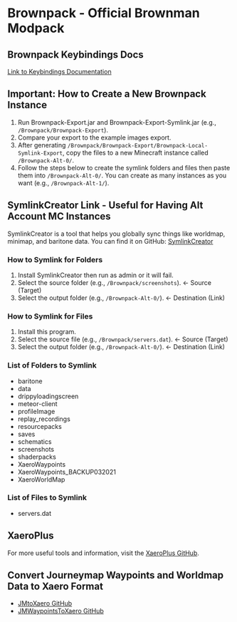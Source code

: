# Brownpack - Official Brownman Modpack

## Brownpack Keybindings Docs
[Link to Keybindings Documentation](https://docs.google.com/spreadsheets/d/1Je7ERexaVkZ2_LdwMWhTmKsgWHRrg4BAP9He4hxWVG4/edit#gid=0)

## Important: How to Create a New Brownpack Instance
1. Run Brownpack-Export.jar and Brownpack-Export-Symlink.jar (e.g., `/Brownpack/Brownpack-Export`).
2. Compare your export to the example images export.
3. After generating `/Brownpack/Brownpack-Export/Brownpack-Local-Symlink-Export`, copy the files to a new Minecraft instance called `/Brownpack-Alt-0/`.
4. Follow the steps below to create the symlink folders and files then paste them into `/Brownpack-Alt-0/`. You can create as many instances as you want (e.g., `/Brownpack-Alt-1/`).

## SymlinkCreator Link - Useful for Having Alt Account MC Instances
SymlinkCreator is a tool that helps you globally sync things like worldmap, minimap, and baritone data. You can find it on GitHub: [SymlinkCreator](https://github.com/arnobpl/SymlinkCreator)

### How to Symlink for Folders
1. Install SymlinkCreator then run as admin or it will fail.
2. Select the source folder (e.g., `/Brownpack/screenshots`). <- Source (Target)
3. Select the output folder (e.g., `/Brownpack-Alt-0/`). <- Destination (Link)

### How to Symlink for Files
1. Install this program.
2. Select the source file (e.g., `/Brownpack/servers.dat`). <- Source (Target)
3. Select the output folder (e.g., `/Brownpack-Alt-0/`). <- Destination (Link)

### List of Folders to Symlink
- baritone
- data
- drippyloadingscreen
- meteor-client
- profileImage
- replay_recordings
- resourcepacks
- saves
- schematics
- screenshots
- shaderpacks
- XaeroWaypoints
- XaeroWaypoints_BACKUP032021
- XaeroWorldMap

### List of Files to Symlink
- servers.dat

## XaeroPlus
For more useful tools and information, visit the [XaeroPlus GitHub](https://github.com/rfresh2/XaeroPlus).

## Convert Journeymap Waypoints and Worldmap Data to Xaero Format
- [JMtoXaero GitHub](https://github.com/Entropy5/JMtoXaero)
- [JMWaypointsToXaero GitHub](https://github.com/rfresh2/JMWaypointsToXaero)
